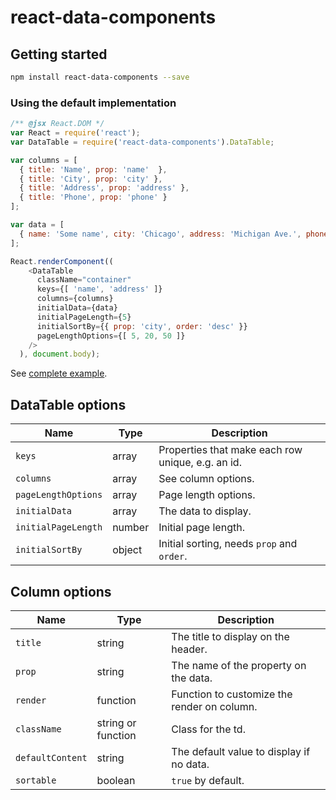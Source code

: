 # react-data-components

## Getting started

```sh
npm install react-data-components --save
```

### Using the default implementation

```javascript
/** @jsx React.DOM */
var React = require('react');
var DataTable = require('react-data-components').DataTable;

var columns = [
  { title: 'Name', prop: 'name'  },
  { title: 'City', prop: 'city' },
  { title: 'Address', prop: 'address' },
  { title: 'Phone', prop: 'phone' }
];

var data = [
  { name: 'Some name', city: 'Chicago', address: 'Michigan Ave.', phone: '3123333333' }
];

React.renderComponent((
    <DataTable
      className="container"
      keys={[ 'name', 'address' ]}
      columns={columns}
      initialData={data}
      initialPageLength={5}
      initialSortBy={{ prop: 'city', order: 'desc' }}
      pageLengthOptions={[ 5, 20, 50 ]}
    />
  ), document.body);
```

See [complete example](example/table/main.js).

## DataTable options

Name                | Type               | Description
------------------- | ------------------ | ----------------------------------
`keys`              | array              | Properties that make each row unique, e.g. an id.
`columns`           | array              | See column options.
`pageLengthOptions` | array              | Page length options.
`initialData`       | array              | The data to display.
`initialPageLength` | number             | Initial page length.
`initialSortBy`     | object             | Initial sorting, needs `prop` and `order`.

## Column options

Name             | Type               | Description
---------------- | ------------------ | ----------------------------------
`title`          | string             | The title to display on the header.
`prop`           | string             | The name of the property on the data.
`render`         | function           | Function to customize the render on column.
`className`      | string or function | Class for the td.
`defaultContent` | string             | The default value to display if no data.
`sortable`       | boolean            | `true` by default.

